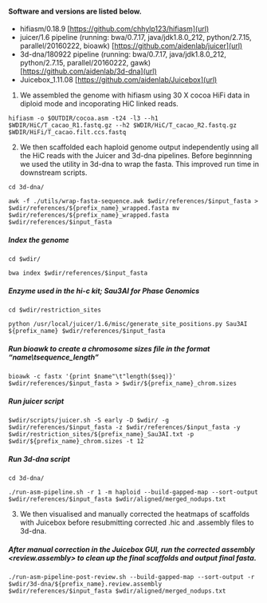 #### Software and versions are listed below.

- hifiasm/0.18.9 [https://github.com/chhylp123/hifiasm](url)
- juicer/1.6 pipeline (running: bwa/0.7.17, java/jdk1.8.0_212, python/2.7.15, parallel/20160222, bioawk) [https://github.com/aidenlab/juicer](url)
- 3d-dna/180922 pipeline (running: bwa/0.7.17, java/jdk1.8.0_212, python/2.7.15, parallel/20160222, gawk) [https://github.com/aidenlab/3d-dna](url)
- Juicebox_1.11.08 [https://github.com/aidenlab/Juicebox](url)

  
1. We assembled the genome with hifiasm using 30 X cocoa HiFi data in diploid mode and incoporating HiC linked reads.
   
`hifiasm -o $OUTDIR/cocoa.asm -t24 -l3 --h1 $WDIR/HiC/T_cacao_R1.fastq.gz --h2 $WDIR/HiC/T_cacao_R2.fastq.gz $WDIR/HiFi/T_cacao.filt.ccs.fastq
`

2. We then scaffolded each haploid genome output independently using all the HiC reads with the Juicer and 3d-dna pipelines. Before beginnning we used the utility in 3d-dna to wrap the fasta. This improved run time in downstream scripts.

`cd 3d-dna/
`

`
awk -f ./utils/wrap-fasta-sequence.awk $wdir/references/$input_fasta > $wdir/references/${prefix_name}_wrapped.fasta
mv $wdir/references/${prefix_name}_wrapped.fasta $wdir/references/$input_fasta
`

##### Index the genome
`cd $wdir/
`

`
bwa index $wdir/references/$input_fasta
`

##### Enzyme used in the hi-c kit; Sau3AI for Phase Genomics
`cd $wdir/restriction_sites
`

`
python /usr/local/juicer/1.6/misc/generate_site_positions.py Sau3AI ${prefix_name} $wdir/references/$input_fasta
`
##### Run bioawk to create a chromosome sizes file in the format “name\tsequence_length”
`bioawk -c fastx '{print $name"\t"length($seq)}' $wdir/references/$input_fasta > $wdir/${prefix_name}_chrom.sizes
`
##### Run juicer script
`$wdir/scripts/juicer.sh -S early -D $wdir/ -g $wdir/references/$input_fasta -z $wdir/references/$input_fasta -y $wdir/restriction_sites/${prefix_name}_Sau3AI.txt -p $wdir/${prefix_name}_chrom.sizes -t 12
`
##### Run 3d-dna script
`cd 3d-dna/
`

`
./run-asm-pipeline.sh -r 1 -m haploid --build-gapped-map --sort-output $wdir/references/$input_fasta $wdir/aligned/merged_nodups.txt
`

3.  We then visualised and manually corrected the heatmaps of scaffolds with Juicebox before resubmitting corrected .hic and .assembly files to 3d-dna.

##### After manual correction in the Juicebox GUI, run the corrected assembly <review.assembly> to clean up the final scaffolds and output final fasta.
`
./run-asm-pipeline-post-review.sh --build-gapped-map --sort-output -r $wdir/3d-dna/${prefix_name}.review.assembly $wdir/references/$input_fasta $wdir/aligned/merged_nodups.txt
`



